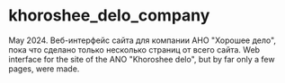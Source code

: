 # khoroshee_delo_company
May 2024. Веб-интерфейс сайта для компании АНО "Хорошее дело", пока что сделано только несколько страниц от всего сайта. Web interface for the site of the ANO "Khoroshee delo", but by far only a few pages, were made.
